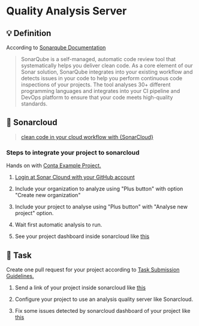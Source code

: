 Quality Analysis Server
====

## :bulb: Definition

According to [Sonarqube Documentation](https://docs.sonarqube.org/latest/)

> SonarQube is a self-managed, automatic code review tool that systematically helps you deliver clean code. As a core element of our Sonar solution, SonarQube integrates into your existing workflow and detects issues in your code to help you perform continuous code inspections of your projects. The tool analyses 30+ different programming languages and integrates into your CI pipeline and DevOps platform to ensure that your code meets high-quality standards.

## :hammer: Sonarcloud

> [clean code in your cloud workflow with {SonarCloud}](https://www.sonarsource.com/products/sonarcloud/.)

### Steps to integrate your project to sonarcloud

Hands on with [Conta Example Project.](https://github.com/persapiens/conta/issues/121)

1. [Login at Sonar Clound with your GitHub account](https://sonarcloud.io/login)

2. Include your organization to analyze using "Plus button" with option "Create new organization"

3. Include your project to analyse using "Plus button" with "Analyse new project" option.

4. Wait first automatic analysis to run. 

5. See your project dashboard inside sonarcloud like [this](https://sonarcloud.io/summary/overall?id=persapiens_conta)


## :construction_worker: Task

Create one pull request for your project according to [Task Submission Guidelines.](../assessment.md#task-submission)

1. Send a link of your project inside sonarcloud like [this](https://sonarcloud.io/summary/overall?id=persapiens_conta)

2. Configure your project to use an analysis quality server like Sonarcloud. 

3. Fix some issues detected by sonarcloud dashboard of your project like [this](https://github.com/persapiens/conta/issues/121)